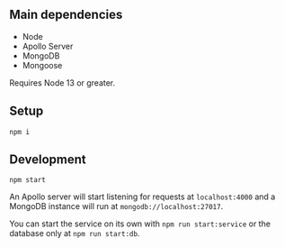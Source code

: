 ## Main dependencies

-   Node
-   Apollo Server
-   MongoDB
-   Mongoose

Requires Node 13 or greater.

## Setup

    npm i

## Development

    npm start

An Apollo server will start listening for requests at `localhost:4000` and a MongoDB instance will run at `mongodb://localhost:27017`.

You can start the service on its own with `npm run start:service` or the database only at `npm run start:db`.
